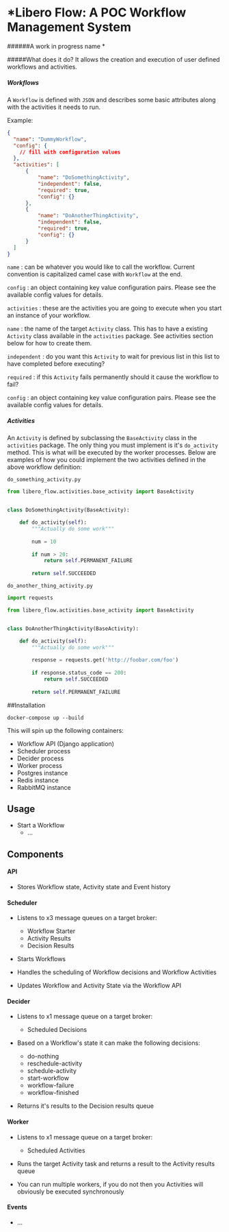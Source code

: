 # *Libero Flow: A POC Workflow Management System
 ######A work in progress name *
 
#####What does it do?
It allows the creation and execution of user defined workflows and activities.

##### Workflows
A `Workflow` is defined with `JSON` and describes some basic attributes along with the activities it needs to run. 

Example:
```json
{
  "name": "DummyWorkflow",
  "config": {
    // fill with configuration values
  },
  "activities": [
      {
          "name": "DoSomethingActivity",
          "independent": false,
          "required": true,
          "config": {}
      },
      {
          "name": "DoAnotherThingActivity",
          "independent": false,
          "required": true,
          "config": {}
      }
  ]
}
```
`name` : can be whatever you would like to call the workflow. Current convention is capitalized camel case with `Workflow` at the end.

`config` : an object containing key value configuration pairs. Please see the available config values for details.

`activities` : these are the activities you are going to execute when you start an instance of your workflow.

`name` : the name of the target `Activity` class. This has to have a existing `Activity` class available in the `activities` package. See activities section below for how to create them.

`independent` : do you want this `Activity` to wait for previous list in this list to have completed before executing?

`required` : if this `Activity` fails permanently should it cause the workflow to fail?

`config` : an object containing key value configuration pairs. Please see the available config values for details.
 
##### Activities
An `Activity` is defined by subclassing the `BaseActivity` class in the `activities` package. The only thing you must implement is it's `do_activity` method. This is what will be executed by the worker processes. Below are examples of how you could implement the two activities defined in the above workflow definition: 

`do_something_activity.py`
```python
from libero_flow.activities.base_activity import BaseActivity


class DoSomethingActivity(BaseActivity):

    def do_activity(self):
        """Actually do some work"""
        
        num = 10
        
        if num > 20:
            return self.PERMANENT_FAILURE
        
        return self.SUCCEEDED

```

`do_another_thing_activity.py`
```python
import requests

from libero_flow.activities.base_activity import BaseActivity


class DoAnotherThingActivity(BaseActivity):

    def do_activity(self):
        """Actually do some work"""
        
        response = requests.get('http://foobar.com/foo')
        
        if response.status_code == 200:
            return self.SUCCEEDED
        
        return self.PERMANENT_FAILURE

```

##Installation

`docker-compose up --build`

This will spin up the following containers:

- Workflow API (Django application)
- Scheduler process
- Decider process
- Worker process
- Postgres instance
- Redis instance
- RabbitMQ instance

## Usage

- Start a Workflow
    - ...
 
## Components
 
#### API
- Stores Workflow state, Activity state and Event history
 
#### Scheduler
- Listens to x3 message queues on a target broker:
    - Workflow Starter
    - Activity Results
    - Decision Results
 
- Starts Workflows
- Handles the scheduling of Workflow decisions and Workflow Activities
- Updates Workflow and Activity State via the Workflow API
    
#### Decider
- Listens to x1 message queue on a target broker:
    - Scheduled Decisions
    
- Based on a Workflow's state it can make the following decisions:
    - do-nothing
    - reschedule-activity
    - schedule-activity
    - start-workflow
    - workflow-failure
    - workflow-finished

- Returns it's results to the Decision results queue
    
#### Worker
- Listens to x1 message queue on a target broker:
    - Scheduled Activities
    
- Runs the target Activity task and returns a result to the Activity results queue
- You can run multiple workers, if you do not then you Activities will obviously be executed synchronously

 
#### Events

- ...

 

